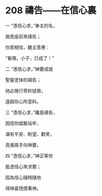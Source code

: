 # 208 禱告——在信心裏

一 “憑信心求，”奉主的名，

施恩座前來禱告；

你若相信，聽主答應：

“看哪，小子，已成了！”

二 “憑信心求，”神要成就

聖靈塗抹的禱告；

祂必施行奇妙拯救，

遠超你心所意料。

三 “憑信心求，”纔是禱告，

因信你就敢站牢，

滿有平安、盼望、歡笑，

高張兩手向神要。

四 “憑信心求，”神正等你

能憑信心來求懇；

因為信心隨時隨地

得神喜悅摸著神。

